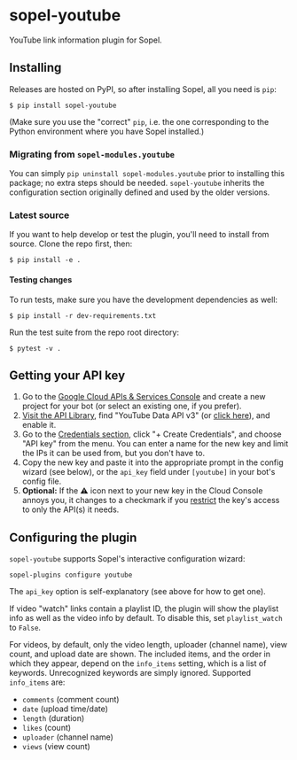 # sopel-youtube

YouTube link information plugin for Sopel.

## Installing

Releases are hosted on PyPI, so after installing Sopel, all you need is `pip`:

```shell
$ pip install sopel-youtube
```

(Make sure you use the "correct" `pip`, i.e. the one corresponding to the Python
environment where you have Sopel installed.)

### Migrating from `sopel-modules.youtube`

You can simply `pip uninstall sopel-modules.youtube` prior to installing this
package; no extra steps should be needed. `sopel-youtube` inherits the
configuration section originally defined and used by the older versions.

### Latest source

If you want to help develop or test the plugin, you'll need to install from
source. Clone the repo first, then:

```shell
$ pip install -e .
```

#### Testing changes

To run tests, make sure you have the development dependencies as well:

```shell
$ pip install -r dev-requirements.txt
```

Run the test suite from the repo root directory:

```shell
$ pytest -v .
```

## Getting your API key

1. Go to the [Google Cloud APIs & Services Console][cloud-api-console] and
   create a new project for your bot (or select an existing one, if you prefer).
2. [Visit the API Library][api-library-query], find "YouTube Data API v3" (or
   [click here][api-library-direct]), and enable it.
3. Go to the [Credentials section][api-credentials], click "+ Create
   Credentials", and choose "API key" from the menu. You can enter a name for
   the new key and limit the IPs it can be used from, but you don't have to.
4. Copy the new key and paste it into the appropriate prompt in the config
   wizard (see below), or the `api_key` field under `[youtube]` in your bot's
   config file.
5. **Optional:** If the ⚠️ icon next to your new key in the Cloud Console annoys
   you, it changes to a checkmark if you [restrict][api-key-restrictions] the
   key's access to only the API(s) it needs.

[cloud-api-console]: https://console.cloud.google.com/apis/dashboard
[api-library-query]: https://console.cloud.google.com/apis/library/browse?q=youtube
[api-library-direct]: https://console.cloud.google.com/apis/library/youtube.googleapis.com
[api-credentials]: https://console.cloud.google.com/apis/credentials
[api-key-restrictions]: https://cloud.google.com/docs/authentication/api-keys#adding-api-restrictions

## Configuring the plugin

`sopel-youtube` supports Sopel's interactive configuration wizard:

    sopel-plugins configure youtube

The `api_key` option is self-explanatory (see above for how to get one).

If video "watch" links contain a playlist ID, the plugin will show the
playlist info as well as the video info by default. To disable this, set
`playlist_watch` to `False`.

For videos, by default, only the video length, uploader (channel name), view
count, and upload date are shown. The included items, and the order in which
they appear, depend on the `info_items` setting, which is a list of keywords.
Unrecognized keywords are simply ignored. Supported `info_items` are:

* `comments` (comment count)
* `date` (upload time/date)
* `length` (duration)
* `likes` (count)
* `uploader` (channel name)
* `views` (view count)
